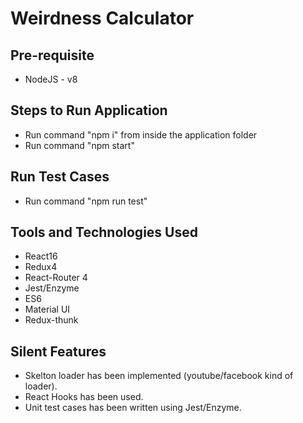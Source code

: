 # Weirdness Calculator

## Pre-requisite
* NodeJS - v8

## Steps to Run Application
* Run command "npm i" from inside the application folder
* Run command "npm start"

## Run Test Cases
* Run command "npm run test"

## Tools and Technologies Used
* React16
* Redux4
* React-Router 4
* Jest/Enzyme
* ES6
* Material UI
* Redux-thunk

## Silent Features
* Skelton loader has been implemented (youtube/facebook kind of loader).
* React Hooks has been used.
* Unit test cases has been written using Jest/Enzyme.
